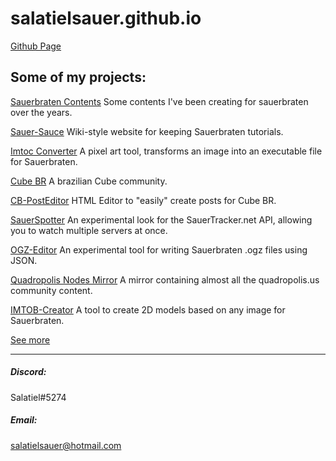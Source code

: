 # salatielsauer.github.io
[Github Page](https://github.com/SalatielSauer/)

## Some of my projects:
[Sauerbraten Contents](https://github.com/SalatielSauer/Sauerbraten-Content)
Some contents I've been creating for sauerbraten over the years.

[Sauer-Sauce](https://sauer-sauce.github.io)
Wiki-style website for keeping Sauerbraten tutorials.

[Imtoc Converter](https://salatielsauer.github.io/IMTOC-Converter/)
A pixel art tool, transforms an image into an executable file for Sauerbraten.

[Cube BR](http://www.cubebr.com/)
A brazilian Cube community.

[CB-PostEditor](https://salatielsauer.github.io/CB-PostEditor/)
HTML Editor to "easily" create posts for Cube BR.

[SauerSpotter](https://salatielsauer.github.io/SauerSpotter/)
An experimental look for the SauerTracker.net API, allowing you to watch multiple servers at once.

[OGZ-Editor](https://salatielsauer.github.io/OGZ-Editor/)
An experimental tool for writing Sauerbraten .ogz files using JSON.

[Quadropolis Nodes Mirror](https://quadropolis.github.io/)
A mirror containing almost all the quadropolis.us community content.

[IMTOB-Creator](https://salatielsauer.github.io/IMTOB-Creator/)
A tool to create 2D models based on any image for Sauerbraten.

[See more](https://github.com/SalatielSauer?tab=repositories)
<hr>

##### Discord:
Salatiel#5274
##### Email:
salatielsauer@hotmail.com
